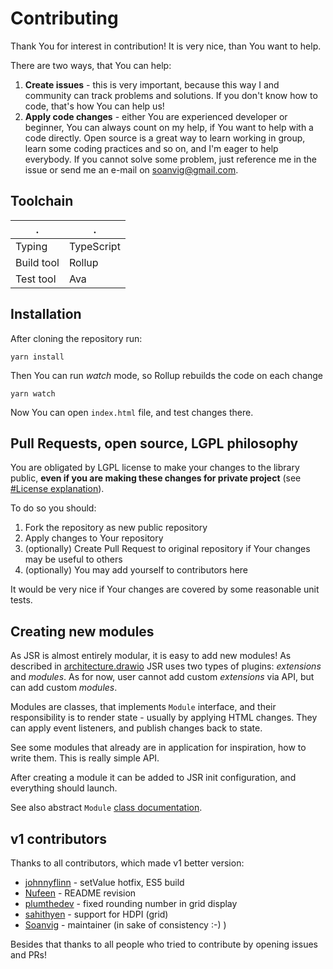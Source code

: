 # Contributing

Thank You for interest in contribution!
It is very nice, than You want to help.

There are two ways, that You can help:

1. **Create issues** - this is very important, because this way I and community can track problems and solutions.
  If you don't know how to code, that's how You can help us!
2. **Apply code changes** - either You are experienced developer or beginner, You can always count on my help,
  if You want to help with a code directly. Open source is a great way to learn working in group, learn some coding practices and so on,
  and I'm eager to help everybody. If you cannot solve some problem, just reference me in the issue or send me an e-mail on soanvig@gmail.com.

## Toolchain

. | .
--|--
Typing | TypeScript
Build tool | Rollup
Test tool | Ava

## Installation

After cloning the repository run:

```
yarn install
```

Then You can run *watch* mode, so Rollup rebuilds the code on each change

```
yarn watch
```

Now You can open `index.html` file, and test changes there.

## Pull Requests, open source, LGPL philosophy

You are obligated by LGPL license to make your changes to the library public,
**even if you are making these changes for private project** (see [#License explanation](./README.md#license-explanation)).

To do so you should:

1. Fork the repository as new public repository
2. Apply changes to Your repository
3. (optionally) Create Pull Request to original repository if Your changes may be useful to others
4. (optionally) You may add yourself to contributors here

It would be very nice if Your changes are covered by some reasonable unit tests.

## Creating new modules

As JSR is almost entirely modular, it is easy to add new modules! As described in [architecture.drawio](./architecture.drawio)
JSR uses two types of plugins: *extensions* and *modules*. As for now, user cannot add custom *extensions* via API, but can add custom *modules*.

Modules are classes, that implements `Module` interface, and their responsibility is to render state - usually by applying HTML changes.
They can apply event listeners, and publish changes back to state.

See some modules that already are in application for inspiration, how to write them. This is really simple API.

After creating a module it can be added to JSR init configuration, and everything should launch.

See also abstract `Module` [class documentation](https://soanvig.github.io/mm-jsr/api/classes/module.html).

## v1 contributors

Thanks to all contributors, which made v1 better version:

- [johnnyflinn](https://github.com/johnnyflinn) - setValue hotfix, ES5 build
- [Nufeen](https://github.com/Nufeen) - README revision
- [plumthedev](https://github.com/plumthedev) - fixed rounding number in grid display
- [sahithyen](https://github.com/sahithyen) - support for HDPI (grid)
- [Soanvig](https://github.com/soanvig) - maintainer (in sake of consistency :-) )

Besides that thanks to all people who tried to contribute by opening issues and PRs!